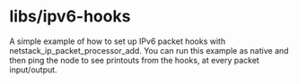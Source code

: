 # libs/ipv6-hooks

A simple example of how to set up IPv6 packet hooks with netstack_ip_packet_processor_add.
You can run this example as native and then ping the node to see printouts from the hooks, at every packet input/output.
